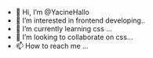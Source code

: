 - 👋 Hi, I’m @YacineHallo
- 👀 I’m interested in frontend developing..
- 🌱 I’m currently learning css ...
- 💞️ I’m looking to collaborate on css...
- 📫 How to reach me ...

<!---
YacineHallo/YacineHallo is a ✨ special ✨ repository because its `README.md` (this file) appears on your GitHub profile.
You can click the Preview link to take a look at your changes.
--->
